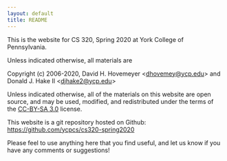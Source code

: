 ```yaml
---
layout: default
title: README
---
```


This is the website for CS 320, Spring 2020 at York College of Pennsylvania.

Unless indicated otherwise, all materials are

Copyright (c) 2006-2020, David H. Hovemeyer &lt;<dhovemey@ycp.edu>&gt; and Donald J. Hake II &lt;<djhake2@ycp.edu>&gt;

Unless indicated otherwise, all of the materials on this website are open source, and may be used, modified, and redistributed under the terms of the <a href="http://creativecommons.org/licenses/by-sa/3.0/us/">CC-BY-SA 3.0</a> license.

This website is a git repository hosted on Github: <https://github.com/ycpcs/cs320-spring2020>

Please feel to use anything here that you find useful, and let us know if you have any comments or suggestions!
